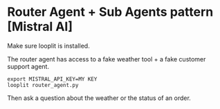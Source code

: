 # Router Agent + Sub Agents pattern [Mistral AI]

Make sure looplit is installed.

The router agent has access to a fake weather tool + a fake customer support agent.

```
export MISTRAL_API_KEY=MY KEY
looplit router_agent.py
```

Then ask a question about the weather or the status of an order.